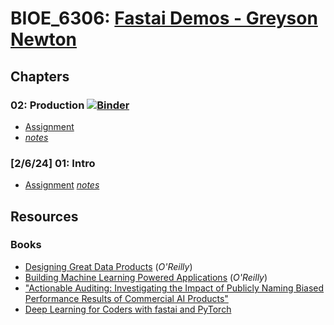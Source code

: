 # BIOE_6306: [Fastai Demos - Greyson Newton](https://github.com/fastai/fastbook/blob/master) 

## Chapters

### 02: Production [![Binder](https://mybinder.org/badge_logo.svg)](https://mybinder.org/v2/gh/cntx-gnewton/fastai-pytorch-demos/main?labpath=Chapter02-Production%2F02_production.ipynb)

- [Assignment](Chapter02-Production/02_production.ipynb)
- [_notes_](Chapter02-Production/NOTES.md)


### [2/6/24] 01: Intro

- [Assignment](Chapter01-Intro/01_intro.ipynb) [_notes_](Chapter01-Intro/NOTES.md)

## Resources

### Books

- [Designing Great Data Products](https://www.oreilly.com/radar/drivetrain-approach-data-products/) (_O'Reilly_)
- [Building Machine Learning Powered Applications](http://shop.oreilly.com/product/0636920215912.do) (_O'Reilly_)
- ["Actionable Auditing: Investigating the Impact of Publicly Naming Biased Performance Results of Commercial AI Products"](https://dl.acm.org/doi/10.1145/3306618.3314244)
- [Deep Learning for Coders with fastai and PyTorch](https://www.oreilly.com/library/view/deep-learning-for/9781492045519/)
